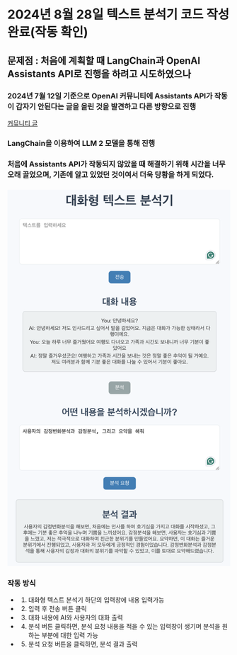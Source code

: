 # 2024년 8월 28일 텍스트 분석기 코드 작성 완료(작동 확인)


## 문제점 : 처음에 계획할 때 LangChain과 OpenAI Assistants API로 진행을 하려고 시도하였으나
### 2024년 7월 12일 기준으로 OpenAI 커뮤니티에 Assistants API가 작동이 갑자기 안된다는 글을 올린 것을 발견하고 다른 방향으로 진행
[커뮤니티 글](https://community.openai.com/t/is-the-assistants-api-down/863345)
### LangChain을 이용하여 LLM 2 모델을 통해 진행
### 처음에 Assistants API가 작동되지 않았을 때 해결하기 위해 시간을 너무 오래 끌었으며, 기존에 알고 있었던 것이여서 더욱 당황을 하게 되었다.

###
![작동 화면](https://github.com/lifelong-learner-dev/text_analyzer/blob/main/img/Screenshot%202024-08-28%20at%2022.51.58.png)
### 작동 방식
- 1. 대화형 텍스트 분석기 하단의 입력창에 내용 입력가능
- 2. 입력 후 전송 버튼 클릭
- 3. 대화 내용에 AI와 사용자의 대화 출력
- 4. 분석 버튼 클릭하면, 분석 요청 내용을 적을 수 있는 입력창이 생기며 분석을 원하는 부분에 대한 입력 가능
- 5. 분석 요청 버튼을 클릭하면, 분석 결과 출력